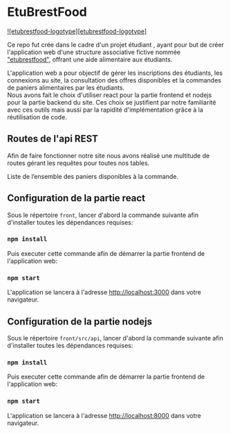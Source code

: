 # EtuBrestFood

[![etubrestfood-logotype][etubrestfood-logotype]](https://zupimages.net/viewer.php?id=23/03/7cv6.png)

Ce repo fut crée dans le cadre d'un projet étudiant , ayant pour but de créer l'application web d'une structure associative fictive nommée ["etubrestfood"](https://drive.google.com/file/d/1w0TKgJDsoypoLU_sBQp5gMMxhfLh0LV2/view?usp=sharing), offrant une aide alimentaire aux étudiants.

L'application web a pour objectif de gérer les inscriptions des étudiants, les connexions au site, la consultation des offres disponibles et la commandes de paniers alimentaires par les étudiants.\
Nous avons fait le choix d'utiliser react pour la partie frontend et nodejs pour la partie backend du site.
Ces choix se justifient par notre familiarité avec ces outils mais aussi par la rapidité d'implémentation grâce à la réutilisation de code.

## Routes de l'api REST

Afin de faire fonctionner notre site nous avons réalisé une multitude de routes gérant les requêtes pour toutes nos tables.

Liste de l’ensemble des paniers disponibles à la commande.


## Configuration de la partie react

Sous le répertoire `front`, lancer d'abord la commande suivante afin d'installer toutes les dépendances requises:

### `npm install`

Puis executer cette commande afin de démarrer la partie frontend de l'application web:

### `npm start`

L'application se lancera à l'adresse [http://localhost:3000](http://localhost:3000) dans votre navigateur.

## Configuration de la partie nodejs

Sous le répertoire `front/src/api`, lancer d'abord la commande suivante afin d'installer toutes les dépendances requises:

### `npm install`

Puis executer cette commande afin de démarrer la partie frontend de l'application web:

### `npm start`

L'application se lancera à l'adresse [http://localhost:8000](http://localhost:8000) dans votre navigateur.
